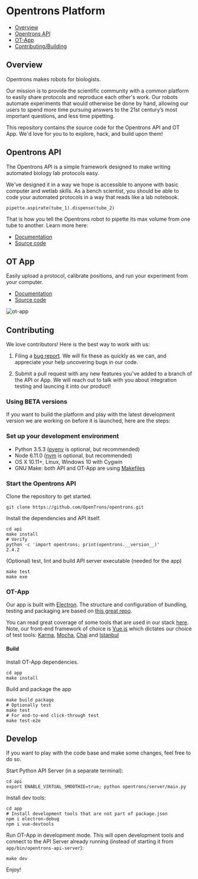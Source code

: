 # Opentrons Platform

* [Overview](#overview)
* [Opentrons API](#api)
* [OT-App](#app)
* [Contributing/Building](#contributing)

<a name="overview"></a>
## Overview

Opentrons makes robots for biologists. 

Our mission is to provide the scientific community with a common platform to easily share protocols and reproduce each other's work. Our robots automate experiments that would otherwise be done by hand, allowing our users to spend more time pursuing answers to the 21st century’s most important questions, and less time pipetting.

This repository contains the source code for the Opentrons API and OT App. We'd love for you to to explore, hack, and build upon them! 

<a name="api"></a>
## Opentrons API

The Opentrons API is a simple framework designed to make writing automated biology lab protocols easy.

We've designed it in a way we hope is accessible to anyone with basic computer and wetlab skills. As a bench scientist, you should be able to code your automated protocols in a way that reads like a lab notebook.

```(python)
pipette.aspirate(tube_1).dispense(tube_2)
```

That is how you tell the Opentrons robot to pipette its max volume from one tube to another. Learn more here:

* [Documentation](http://docs.opentrons.com)
* [Source code](https://github.com/OpenTrons/opentrons/tree/develop/api)

<a name="app"></a>
## OT App

Easily upload a protocol, calibrate positions, and run your experiment from your computer.

* [Documentation](https://support.opentrons.com/)
* [Source code](https://github.com/OpenTrons/opentrons/tree/develop/app)

![ot-app](https://lh3.googleusercontent.com/hz80NB3yiMB6r50aKg9DgSuqmwNAEKFz7aC3qQS56YregCGygg1oc3ldn9FAanqTt7REUXikkSuHDX69JODaLWgegDwO_JnDf30j3NuZ05mWOq16nMTxQBAFW6cZqqEsLaDU-uRW)

<a name="contributing"></a>
## Contributing

We love contributors! Here is the best way to work with us:

1. Filing a [bug report](https://github.com/OpenTrons/opentrons/issues). We will fix these as quickly as we can, and appreciate your help uncovering bugs in our code. 

2. Submit a pull request with any new features you've added to a branch of the API or App. We will reach out to talk with you about integration testing and launcing it into our product!

### Using BETA versions

If you want to build the platform and play with the latest development version we are working on before it is launched, here are the steps:

### Set up your development environment

* Python 3.5.3 ([pyenv](https://github.com/pyenv/pyenv) is optional, but recommended)
* Node 6.11.0 ([nvm](https://github.com/creationix/nvm) is optional, but recommended)
* OS X 10.11+, Linux, Windows 10 with Cygwin
* GNU Make: both API and OT-App are using [Makefiles](https://en.wikipedia.org/wiki/Makefile)

### Start the Opentrons API

Clone the repository to get started.
```shell
git clone https://github.com/OpenTrons/opentrons.git
```
Install the dependencies and API itself.

```shell
cd api
make install
# Verify
python -c 'import opentrons; print(opentrons.__version__)'
2.4.2
```

(Optional) test, lint and build API server executable (needed for the app)
```shell
make test
make exe
```

### OT-App

Our app is built with [Electron](https://github.com/electron/electron). The structure and configuration of bundling, testing and packaging are based on [this great repo](https://github.com/chentsulin/electron-react-boilerplate).

You can read great coverage of some tools that are used in our stack [here](https://github.com/grab/front-end-guide). Note, our front-end framework of choice is [Vue.js](https://vuejs.org/) which dictates our choice of test tools: [Karma](https://github.com/karma-runner/karma), [Mocha](https://github.com/mochajs/mocha), [Chai](https://github.com/chaijs/chai) and [Istanbul](https://github.com/gotwarlost/istanbul)

#### Build

Install OT-App dependencies.

```shell
cd app
make install
```

Build and package the app

```shell
make build package
# Optionally test
make test
# For end-to-end click-through test
make test-e2e
```

## Develop

If you want to play with the code base and make some changes, feel free to do so.

Start Python API Server (in a separate terminal):

```shell
cd api
export ENABLE_VIRTUAL_SMOOTHIE=true; python opentrons/server/main.py
```

Install dev tools:

```shell
cd app
# Install development tools that are not part of package.json
npm i electron-debug
npm i vue-devtools
```

Run OT-App in development mode. This will open development tools and connect to the API Server already running (instead of starting it from `app/bin/opentrons-api-server`):

```shell
make dev
```

Enjoy!
